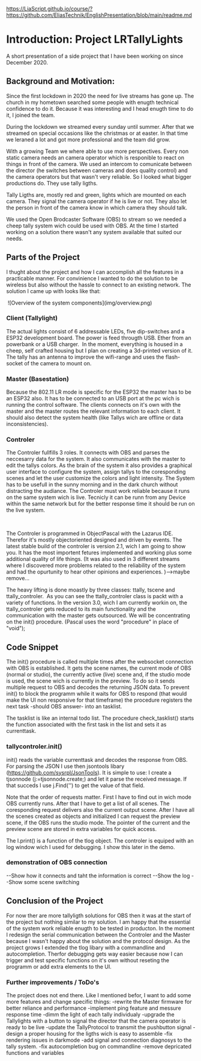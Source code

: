https://LiaScript.github.io/course/?https://github.com/EliasTechnik/EnglishPresentation/blob/main/readme.md
# Introduction: Project LRTallyLights

A short presentation of a side project that I have been working on since December 2020. 

## Background  and Motivation:
Since the first lockdown in 2020 the need for live streams has gone up. The church in my hometown searched some people with enugth technical confidence to do it. Because it was interesting and I head enugth time to do it, I joined the team.

During the lockdown we streamed every sunday until summer. After that we streamed on special occasions like the christmas or at easter. In that time we leraned a lot and got more professional and the team did grow.

With a growing Team we where able to use more perspectives. Every non static camera needs an camera operator which is responible to react on things in front of the camera. 
We used an intercom to comunicate between the director (he switches between cameras and does quality control) and the camera operators but that wasn't very reliable. So I looked what bigger productions do. They use tally ligths. 

Tally Ligths are, mostly red and green, lights which are mounted on each camera. They signal the camera operator if he is live or not. They also let the person in front of the camera know in which camera they should talk. 

We used the Open Brodcaster Software (OBS) to stream so we needed a cheep tally system wich could be used with OBS. At the time I started working on a solution there wasn't any system available that suited our needs. 

## Parts of the Project

I thught about the project and how I can accomplish all the features in a practicable manner. For convinience I wanted to do the solution to be wireless but also without the hassle to connect to an existing network. The solution I came up with looks like that: 

<image overview.png>
![Overview of the system components](img/overview.png)

### Client (Tallylight)

The actual lights consist of 6 addressable LEDs, five dip-switches and a ESP32 development board. The power is feed througth USB. Ether from an powerbank or a USB charger.
<image ClientInsight>
In the moment, everything is housed in a cheep, self crafted housing but I plan on creating a 3d-printed version of it. The tally has an antenna to improve the wifi-range and uses the flash-socket of the camera to mount on.
<image ClientOn Camera>

### Master (Basestation)

Because the 802.11 LR mode is specific for the ESP32 the master has to be an ESP32 also. It has to be connected to an USB port at the pc wich is running the control software. The clients connects on it's own with the master and the master routes the relevant information to each client. It should also detect the system health (like Tallys wich are offline or data inconsistencies). 
<image MasterClosed>
<image MasterOpened>

### Controler 
The Controler fullfills 3 roles. It connects with OBS and parses the neccesarry data for the system. It also communicates with the master to edit the tallys colors. As the brain of the system it also
provides a graphical user interface to configure the system, assign tallys to the coresponding scenes and let the user customize the colors and light intensity. The System has to be usefull in the sunny morning and in the dark church without distracting the audiance. The Controler must work reliable because it runs on the same system wich is live. Tecnicly it can be runn from any Device within the same network but for the better response time it should be run on the live system. 

<image ControlerUIConnected>

The Controler is programmed in ObjectPascal with the Lazarus IDE. Therefor it's mostly objectoriented designed and driven by events. The latest stable build of the controler is version 2.1, wich I am going to show you. It has the most importent fetures implemented and working plus some additional quality of life things. (It was also used in 3 different streams where I discovered more problems related to the reliability of the system and had the opurtunity to hear other opinions and experiences. )-->maybe remove...

The heavy lifting is done moastly by three classes: ttally, tscene and ttally_controler.
<image classdiagram>
As you can see the ttally_controler class is packt with a variety of functions. In the version 3.0, wich I am currently workin on, the ttally_controler gets reduced to its main functionality and the communication with the master gets outsourced. We will be concentrating on the init() procedure. (Pascal uses the word "procedure" in place of "void"); 

## Code Snippet
The init() procedure is called multiple times after the websocket connection with OBS is established. It gets the scene names, the current mode of OBS (normal or studio), the currently active (live) scene and, if the studio mode is used, the scene wich is currently in the preview. To do so it sends multiple request to OBS and decodes the returning JSON data. To prevent init() to block the programm while it waits for OBS to respond (that would make the UI non responsive for that timeframe) the procedure registers the next task -should OBS answer- into an tasklist.

The tasklist is like an internal todo list. The procedure check_tasklist() starts the function associated with the first task in the list and sets it as currenttask.

### tallycontroler.init()
init() reads the variable currenttask and decodes the response from OBS. For parsing the JSON I use then jsontools libary (https://github.com/sysrpl/JsonTools). It is simple to use: I create a tjsonnode (j:=tjsonnode.create;) and let it parse the received message. If that succeds I use j.Find('<keyword>') to get the value of that field.

Note that the order of requests matter. First I have to find out in wich mode OBS currently runs. After that I have to get a list of all scenes. The coresponding request delivers also the current output scene. After I have all the scenes created as objects and initialized I can request the preview scene, if the OBS runs the studio mode. The pointer of the current and the preview scene are  stored in extra variables for quick access.

The l.print() is a function of the tlog object. The controler is equiped with an log window wich I used for debugging. I show this later in the demo.

### demonstration of OBS connection
--Show how it connects and taht the information is correct
--Show the log
--Show some scene switching

## Conclusion of the Project

For now ther are more tallyligth solutions for OBS then it was at the start of the project but nothing similar to my solution. I am happy that the essential of the system work reliable enugth to be tested in producton. In the moment I redesign the serial communication between the Controler and the Master because I wasn't happy about the solution and the protocol design. As the project grows I extended the tlog libary with a commandline and autocompletion. Therfor debugging gets way easier because now I can trigger and test specific functions on it's own without reseting the programm or add extra elements to the UI.  

### Further improvements / ToDo's

The project does not end there. Like I mentioned befor, I want to add some more features and change specific things:
    -rewrite the Master firmware for better reliance and performance
    -implement ping feature and messure response time
    -dimm the light of each tally individualy
    -upgrade the Tallylights with a button to signal the director that the camera operator is ready to be live
    -update the TallyProtocol to transmit the pushbutton signal
    -design a proper housing for the ligths wich is easy to assemble
    -fix rendering issues in darkmode 
    -add signal and connection diagnosys to the tally system.
    -fix autocompletion bug on commandline
    -remove depricated functions and variables
